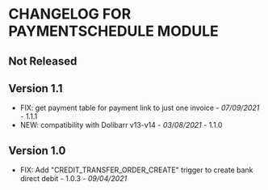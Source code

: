 # CHANGELOG FOR PAYMENTSCHEDULE MODULE

## Not Released



## Version 1.1

- FIX: get payment table for payment link to just one invoice - *07/09/2021* - 1.1.1
- NEW: compatibility with Dolibarr v13-v14 - *03/08/2021* - 1.1.0

## Version 1.0

- FIX: Add "CREDIT_TRANSFER_ORDER_CREATE" trigger to create bank direct debit - 1.0.3 - *09/04/2021* 
